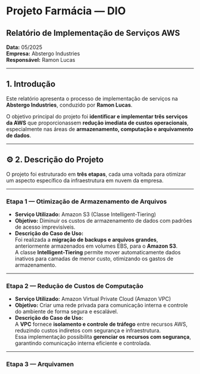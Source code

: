 # Projeto Farmácia — DIO

## Relatório de Implementação de Serviços AWS

**Data:** 05/2025  
**Empresa:** Abstergo Industries  
**Responsável:** Ramon Lucas  

---

## 1. Introdução

Este relatório apresenta o processo de implementação de serviços na **Abstergo Industries**, conduzido por **Ramon Lucas**.  

O objetivo principal do projeto foi **identificar e implementar três serviços da AWS** que proporcionassem **redução imediata de custos operacionais**, especialmente nas áreas de **armazenamento, computação e arquivamento de dados**.

---

## ⚙️ 2. Descrição do Projeto

O projeto foi estruturado em **três etapas**, cada uma voltada para otimizar um aspecto específico da infraestrutura em nuvem da empresa.

---

### Etapa 1 — Otimização de Armazenamento de Arquivos

- **Serviço Utilizado:** Amazon S3 (Classe Intelligent-Tiering)  
- **Objetivo:** Diminuir os custos de armazenamento de dados com padrões de acesso imprevisíveis.  
- **Descrição do Caso de Uso:**  
  Foi realizada a **migração de backups e arquivos grandes**, anteriormente armazenados em volumes EBS, para o **Amazon S3**.  
  A classe **Intelligent-Tiering** permite mover automaticamente dados inativos para camadas de menor custo, otimizando os gastos de armazenamento.

---

### Etapa 2 — Redução de Custos de Computação

- **Serviço Utilizado:** Amazon Virtual Private Cloud (Amazon VPC)  
- **Objetivo:** Criar uma rede privada para comunicação interna e controle do ambiente de forma segura e escalável.  
- **Descrição do Caso de Uso:**  
  A **VPC** fornece **isolamento e controle de tráfego** entre recursos AWS, reduzindo custos indiretos com segurança e infraestrutura.  
  Essa implementação possibilita **gerenciar os recursos com segurança**, garantindo comunicação interna eficiente e controlada.

---

### Etapa 3 — Arquivamen

